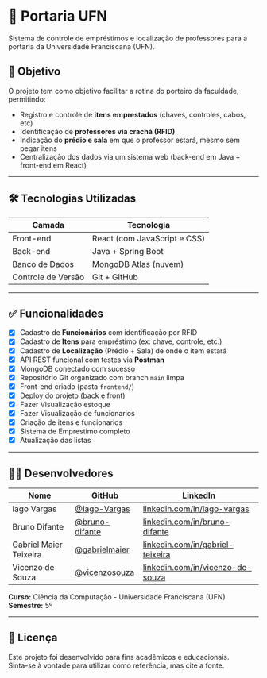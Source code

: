 # 🏫 Portaria UFN

Sistema de controle de empréstimos e localização de professores para a portaria da Universidade Franciscana (UFN).

## 🎯 Objetivo

O projeto tem como objetivo facilitar a rotina do porteiro da faculdade, permitindo:

- Registro e controle de **itens emprestados** (chaves, controles, cabos, etc)
- Identificação de **professores via crachá (RFID)**
- Indicação do **prédio e sala** em que o professor estará, mesmo sem pegar itens
- Centralização dos dados via um sistema web (back-end em Java + front-end em React)

---

## 🛠️ Tecnologias Utilizadas

| Camada         | Tecnologia                         |
|----------------|-------------------------------------|
| Front-end      | React (com JavaScript e CSS)        |
| Back-end       | Java + Spring Boot                  |
| Banco de Dados | MongoDB Atlas (nuvem)               |
| Controle de Versão | Git + GitHub                   |

---

## ✅ Funcionalidades

- [x] Cadastro de **Funcionários** com identificação por RFID
- [x] Cadastro de **Itens** para empréstimo (ex: chave, controle, etc.)
- [x] Cadastro de **Localização** (Prédio + Sala) de onde o item estará
- [x] API REST funcional com testes via **Postman**
- [x] MongoDB conectado com sucesso
- [x] Repositório Git organizado com branch `main` limpa
- [x] Front-end criado (pasta `frontend/`)
- [x] Deploy do projeto (back e front)
- [x] Fazer Visualização estoque
- [x] Fazer Visualização de funcionarios
- [x] Criação de itens e funcionarios
- [x] Sistema de Emprestimo completo
- [x] Atualização das listas
---

## 👨‍💻 Desenvolvedores

| Nome                    | GitHub                                              | LinkedIn                                           |
|-------------------------|-----------------------------------------------------|----------------------------------------------------|
| Iago Vargas             | [@Iago-Vargas](https://github.com/Iago-Vargas)     | [linkedin.com/in/iago-vargas](https://linkedin.com/in/iago-vargas) |
| Bruno Difante           | [@bruno-difante](https://github.com/bruno-difante) | [linkedin.com/in/bruno-difante](https://linkedin.com/in/bruno-difante) |
| Gabriel Maier Teixeira  | [@gabrielmaier](https://github.com/Teixeirx)   | [linkedin.com/in/gabriel-teixeira](https://www.linkedin.com/in/gabriel-teixeira-088a612ba/) |
| Vicenzo de Souza        | [@vicenzosouza](https://github.com/vitfbpa)   | [linkedin.com/in/vicenzo-de-souza](https://www.linkedin.com/in/vicenzo-de-souza-milanesi-189062267/) |

**Curso:** Ciência da Computação - Universidade Franciscana (UFN)  
**Semestre:** 5º


---

## 📌 Licença

Este projeto foi desenvolvido para fins acadêmicos e educacionais.  
Sinta-se à vontade para utilizar como referência, mas cite a fonte.


